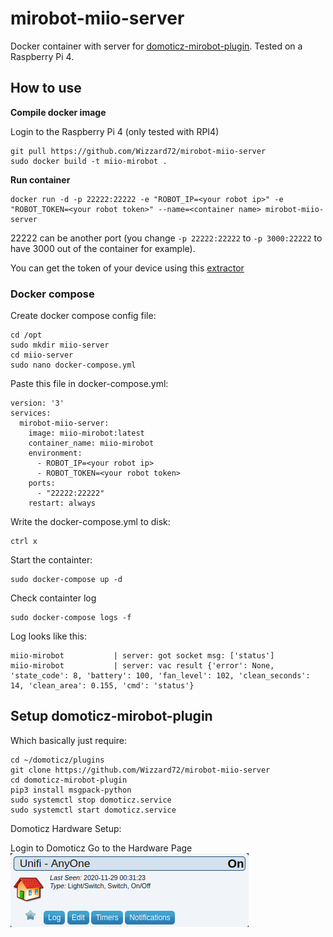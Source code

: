 # mirobot-miio-server

Docker container with server for [domoticz-mirobot-plugin](https://github.com/Wizzard72/mirobot-miio-server).
Tested on a Raspberry Pi 4.

## How to use
**Compile docker image**

Login to the Raspberry Pi 4 (only tested with RPI4)
```
git pull https://github.com/Wizzard72/mirobot-miio-server
sudo docker build -t miio-mirobot .
```
**Run container**
```
docker run -d -p 22222:22222 -e "ROBOT_IP=<your robot ip>" -e "ROBOT_TOKEN=<your robot token>" --name=<container name> mirobot-miio-server
```

22222 can be another port (you change `-p 22222:22222` to `-p 3000:22222` to have 3000 out of the container for example).

You can get the token of your device using this [extractor](https://github.com/PiotrMachowski/Xiaomi-cloud-tokens-extractor)

### Docker compose

Create docker compose config file:
```
cd /opt
sudo mkdir miio-server
cd miio-server
sudo nano docker-compose.yml
```

Paste this file in docker-compose.yml:
```
version: '3'
services:
  mirobot-miio-server:
    image: miio-mirobot:latest
    container_name: miio-mirobot
    environment:
      - ROBOT_IP=<your robot ip>
      - ROBOT_TOKEN=<your robot token>
    ports:
      - "22222:22222"
    restart: always
```

Write the docker-compose.yml to disk:
```
ctrl x
```

Start the containter:
```
sudo docker-compose up -d
```

Check containter log
```
sudo docker-compose logs -f
```

Log looks like this:
```
miio-mirobot           | server: got socket msg: ['status']
miio-mirobot           | server: vac result {'error': None, 'state_code': 8, 'battery': 100, 'fan_level': 102, 'clean_seconds': 14, 'clean_area': 0.155, 'cmd': 'status'}
```

## Setup domoticz-mirobot-plugin

Which basically just require:
```
cd ~/domoticz/plugins
git clone https://github.com/Wizzard72/mirobot-miio-server
cd domoticz-mirobot-plugin 
pip3 install msgpack-python
sudo systemctl stop domoticz.service
sudo systemctl start domoticz.service
```

Domoticz Hardware Setup:

  Login to Domoticz
  Go to the Hardware Page
  ![ble_tag](https://raw.githubusercontent.com/Wizzard72/Domoticz-Unifi-Presence/master/image/AnyOne.png)




